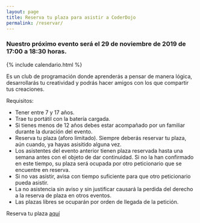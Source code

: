 ```yaml
---
layout: page
title: Reserva tu plaza para asistir a CoderDojo
permalink: /reservar/
---
```


### Nuestro próximo evento será el 29 de noviembre de 2019 de 17:00 a 18:30 horas.

{% include calendario.html %}
  
  Es un club de programación donde aprenderás a pensar de manera lógica, desarrollarás tu creatividad y podrás hacer amigos con los que compartir tus creaciones.

Requisitos: 

  * Tener entre 7 y 17 años.
  * Trae tu portátil con la batería cargada.
  * Si tienes menos de 12 años debes estar acompañado por un familiar durante la duración del evento.
  * Reserva tu plaza (aforo limitado). Siempre deberás reservar tu plaza, aún cuando, ya hayas asisitido alguna vez.
  * Los asistentes del evento anterior tienen plaza reservada hasta una semana antes con el objeto de dar continuidad. Si no la han confirmado en este tiempo, su plaza será ocupada por otro peticionario que se encuentre en reserva.
  * Si no vas asistir, avisa con tiempo suficiente para que otro peticionario pueda asistir.
  * La no asistencia sin aviso y sin justificar causará la perdida del derecho a la reserva de plaza en otros eventos.
  * Las plazas libres se ocuparán por orden de llegada de la petición.



 Reserva tu plaza [aquí](https://zen.coderdojo.com/dojos/es/san-jose-de-la-rinconada/la-rinconada-sevilla)

 
